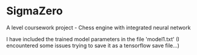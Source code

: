 # SigmaZero
A level coursework project - Chess engine with integrated neural network

I have included the trained model parameters in the file 'model1.txt' (I encountered some issues trying to save it as a tensorflow save file...) 
